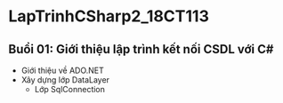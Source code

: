 # LapTrinhCSharp2_18CT113

## Buổi 01: Giới thiệu lập trình kết nối CSDL với C#
  - Giới thiệu về ADO.NET
  - Xây dựng lớp DataLayer
    + Lớp SqlConnection
